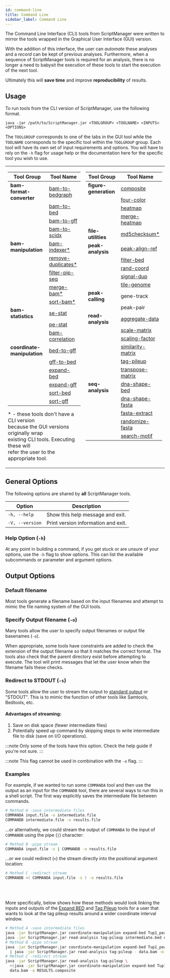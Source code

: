 ```yaml
---
id: command-line
title: Command Line
sidebar_label: Command Line
---
```


The Command Line Interface (CLI) tools from ScriptManager were written to mirror the tools wrapped in the Graphical User Interface (GUI) version.

With the addition of this interface, the user can *automate* these analyses and a *record* can be kept of previous analyses. Furthermore, when a sequence of ScriptManager tools is required for an analysis, there is no longer a need to babysit the execution of these tools to start the execution of the next tool.

Ultimately this will **save time** and improve **reproducibility** of results.

## Usage

To run tools from the CLI version of ScriptManager, use the following format.

`java -jar /path/to/ScriptManager.jar <TOOLGROUP> <TOOLNAME> <INPUTS> <OPTIONS>`

The `TOOLGROUP` corresponds to one of the tabs in the GUI tool while the `TOOLNAME` corresponds to the specific tool within the `TOOLGROUP` group. Each tool will have its own set of input requirements and options. You will have to rely on the `-h` flag for usage help or the documentation here for the specific tool you wish to use.

<table>
<tr valign="top"><td>

| Tool Group  | Tool Name |
| ------------- | ------------- |
| **bam-format-converter** | [bam-to-bedgraph](https://github.com/CEGRcode/scriptmanager/wiki/BAM-Format-Converter#bam-to-bedgraph) |
| | [bam-to-bed](https://github.com/CEGRcode/scriptmanager/wiki/BAM-Format-Converter#bam-to-bed) |
| | [bam-to-gff](https://github.com/CEGRcode/scriptmanager/wiki/BAM-Format-Converter#bam-to-gff) |
| | [bam-to-scidx](https://github.com/CEGRcode/scriptmanager/wiki/BAM-Format-Converter#bam-to-scidx) |
| **bam-manipulation** | [bam-indexer\*](https://github.com/CEGRcode/scriptmanager/wiki/BAM-Manipulation#bam-indexer) |
| | [remove-duplicates\*](https://github.com/CEGRcode/scriptmanager/wiki/BAM-Manipulation#remove-duplicates) |
| | [filter-pip-seq](https://github.com/CEGRcode/scriptmanager/wiki/BAM-Manipulation#filter-pip-seq) |
| | [merge-bam\*](https://github.com/CEGRcode/scriptmanager/wiki/BAM-Manipulation#merge-bam) |
| | [sort-bam\*](https://github.com/CEGRcode/scriptmanager/wiki/BAM-Manipulation#sort-bam) |
| **bam-statistics** | [se-stat](https://github.com/CEGRcode/scriptmanager/wiki/BAM-Statistics#se-stat) |
| | [pe-stat](https://github.com/CEGRcode/scriptmanager/wiki/BAM-Statistics#pe-stat) |
| | [bam-correlation](https://github.com/CEGRcode/scriptmanager/wiki/BAM-Statistics#bam-correlation) |
| **coordinate-manipulation** | [bed-to-gff](https://github.com/CEGRcode/scriptmanager/wiki/Coordinate-Manipulation#bed-to-gff) |
| | [gff-to-bed](https://github.com/CEGRcode/scriptmanager/wiki/Coordinate-Manipulation#gff-to-bed) |
| | [expand-bed](https://github.com/CEGRcode/scriptmanager/wiki/Coordinate-Manipulation#expand-bed) |
| | [expand-gff](https://github.com/CEGRcode/scriptmanager/wiki/Coordinate-Manipulation#expand-gff) |
| | [sort-bed](https://github.com/CEGRcode/scriptmanager/wiki/Coordinate-Manipulation#sort-bed) |
| | [sort-gff](https://github.com/CEGRcode/scriptmanager/wiki/Coordinate-Manipulation#sort-gff) |

\* - these tools don't have a CLI version\
because the GUI versions originally wrap\
existing CLI tools. Executing these will\
refer the user to the appropriate tool.

</td><td>

| Tool Group  | Tool Name |
| ------------- | ------------- |
| **figure-generation** | [composite](https://github.com/CEGRcode/scriptmanager/wiki/Figure-Generation#composite) |
| | [four-color](https://github.com/CEGRcode/scriptmanager/wiki/Figure-Generation#four-color) |
| | [heatmap](https://github.com/CEGRcode/scriptmanager/wiki/Figure-Generation#heatmap) |
| | [merge-heatmap](https://github.com/CEGRcode/scriptmanager/wiki/Figure-Generation#merge-heatmap) |
| **file-utilities** | [md5checksum\*](https://github.com/CEGRcode/scriptmanager/wiki/File-Utilities#md5checksum) |
| **peak-analysis** | [peak-align-ref](https://github.com/CEGRcode/scriptmanager/wiki/Peak-Analysis#peak-align-ref) |
| | [filter-bed](https://github.com/CEGRcode/scriptmanager/wiki/Peak-Analysis#filter-bed) |
| | [rand-coord](https://github.com/CEGRcode/scriptmanager/wiki/Peak-Analysis#rand-coord) |
| | [signal-dup](https://github.com/CEGRcode/scriptmanager/wiki/Peak-Analysis#signal-dup) |
| | [tile-genome](https://github.com/CEGRcode/scriptmanager/wiki/Peak-Analysis#tile-genome) |
| **peak-calling** | gene-track |
| | peak-pair |
| **read-analysis** | [aggregate-data](https://github.com/CEGRcode/scriptmanager/wiki/Read-Analysis#aggregate-data) |
| | [scale-matrix](https://github.com/CEGRcode/scriptmanager/wiki/Read-Analysis#scale-matrix) |
| | [scaling-factor](https://github.com/CEGRcode/scriptmanager/wiki/Read-Analysis#scaling-factor) |
| | [similarity-matrix](https://github.com/CEGRcode/scriptmanager/wiki/Read-Analysis#similarity-matrix-suspended) |
| | [tag-pileup](https://github.com/CEGRcode/scriptmanager/wiki/Read-Analysis#tag-pileup) |
| | [transpose-matrix](https://github.com/CEGRcode/scriptmanager/wiki/Read-Analysis#transpose-matrix) |
| **seq-analysis** | [dna-shape-bed](https://github.com/CEGRcode/scriptmanager/wiki/Sequence-Analysis#dna-shape-bed) |
| | [dna-shape-fasta](https://github.com/CEGRcode/scriptmanager/wiki/Sequence-Analysis#dna-shape-fasta) |
| | [fasta-extract](https://github.com/CEGRcode/scriptmanager/wiki/Sequence-Analysis#fasta-extract) |
| | [randomize-fasta](https://github.com/CEGRcode/scriptmanager/wiki/Sequence-Analysis#randomize-fasta) |
| | [search-motif](https://github.com/CEGRcode/scriptmanager/wiki/Sequence-Analysis#search-motif) |

</td></tr>
</table>

## General Options

The following options are shared by **all** ScriptManager tools.

| Option | Description |
| ------ | ----------- |
| `-h, --help` | Show this help message and exit. |
| `-V, --version` | Print version information and exit. |

### Help Option (`-h`)

At any point in building a command, if you get stuck or are unsure of your options, use the `-h` flag to show options. This can list the available subcommands or parameter and argument options.


## Output Options

### Default filename
Most tools generate a filename based on the input filenames and attempt to mimic the file naming system of the GUI tools.

### Specify Output filename (`-o`)
Many tools allow the user to specify output filenames or output file basenames (`-o`).

When appropriate, some tools have constraints are added to check the extension of the output filename so that it matches the correct format. The tools also check that the parent directory exist before attempting to execute. The tool will print messages that let the user know when the filename fails these checks.

### Redirect to STDOUT (`-s`)
Some tools allow the user to stream the output to [standard output][stdout-help] or "STDOUT". This is to mimic the function of other tools like Samtools, Bedtools, etc.

#### Advantages of streaming:
1. Save on disk space (fewer intermediate files)
2. Potentially speed up command by skipping steps to write intermediate file to disk (save on I/O operations).

:::note
Only some of the tools have this option. Check the help guide if you're not sure.
:::

:::note
This flag cannot be used in combination with the `-o` flag.
:::

### Examples

For example, if we wanted to run some `COMMANDA` tool and then use the output as an input for the `COMMANDB` tool, there are several ways to run this in a shell script. The first way explicitly saves the intermediate file between commands.

```bash
# Method A -save intermediate files
COMMANDA input.file -o intermediate.file
COMMANDB intermediate.file -o results.file
```

...or alternatively, we could stream the output of `COMMANDA` to the input of `COMMANDB` using the pipe (`|`) character:
```bash
# Method B -pipe stream
COMMANDA input.file -s | COMMANDB -o results.file
```

...or we could redirect (`<`) the stream directly into the positional argument location:
```bash
# Method C -redirect stream
COMMANDB <( COMMANDA input.file -s ) -o results.file
```

<br></br>

More specifically, below shows how these methods would look linking the inputs and outputs of the [Expand BED][expand-bed] and [Tag Pileup][tag-pileup] tools for a user that wants to look at the tag pileup results around a wider coordinate interval window.
```bash
# Method A -save intermediate files
java -jar ScriptManager.jar coordinate-manipulation expand-bed Tup1_peaks.bed -b 500 -o intermediate.bed
java -jar ScriptManager.jar read-analysis tag-pileup intermediate.bed data.bam -o RESULTS.composite
# Method B -pipe stream
java -jar ScriptManager.jar coordinate-manipulation expand-bed Tup1_peaks.bed -b 500 -s \
  | java -jar ScriptManager.jar read-analysis tag-pileup - data.bam -o RESULTS.composite
# Method C -redirect stream
java -jar ScriptManager.jar read-analysis tag-pileup \
  <(java -jar ScriptManager.jar coordinate-manipulation expand-bed Tup1_peaks.bed -b 500 -s) \
  data.bam -o RESULTS.composite
```


[stdout-help]:https://linuxhint.com/bash_stdin_stderr_stdout/
[expand-bed]:/docs/coordinate-manipulation/expand-bed
[tag-pileup]:/docs/read-analysis/tag-pileup
